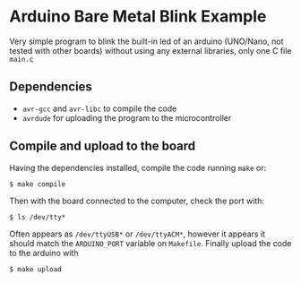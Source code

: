 # Arduino Bare Metal Blink Example

Very simple program to blink the built-in led of an arduino (UNO/Nano, not
tested with other boards) without using any external libraries, only one C file
`main.c`

## Dependencies

* `avr-gcc` and `avr-libc` to compile the code
* `avrdude` for uploading the program to the microcontroller

## Compile and upload to the board

Having the dependencies installed, compile the code running `make` or:

```console
$ make compile
```

Then with the board connected to the computer, check the port with:

```console
$ ls /dev/tty*
```

Often appears as `/dev/ttyUSB*` or `/dev/ttyACM*`, however it appears it should
match the `ARDUINO_PORT` variable on `Makefile`. Finally upload the code to the
arduino with

```console
$ make upload
```
